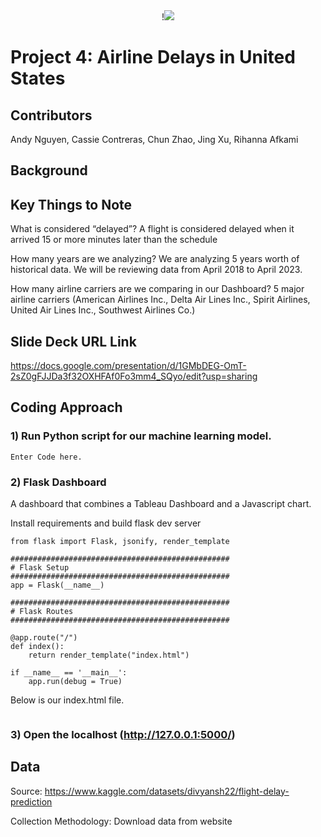 <div align="center">!<img src=https://github.com/RunningWomann/Project_4/assets/126130038/8eab9c6b-fa75-4252-b435-3882f18d7f08 ></div>


# Project 4: Airline Delays in United States

## Contributors 
Andy Nguyen, Cassie Contreras, Chun Zhao, Jing Xu, Rihanna Afkami

## Background




## Key Things to Note
What is considered “delayed”?
A flight is considered delayed when it arrived 15 or more minutes later than the schedule

How many years are we analyzing?
We are analyzing 5 years worth of historical data. We will be reviewing data from April 2018 to April 2023.

How many airline carriers are we comparing in our Dashboard?
5 major airline carriers
(American Airlines Inc., Delta Air Lines Inc., Spirit Airlines, United Air Lines Inc., Southwest Airlines Co.)



## Slide Deck URL Link
https://docs.google.com/presentation/d/1GMbDEG-OmT-2sZ0gFJJDa3f32OXHFAf0Fo3mm4_SQyo/edit?usp=sharing




## Coding Approach
### 1) Run Python script for our machine learning model.

```
Enter Code here.
```



### 2) Flask Dashboard
A dashboard that combines a Tableau Dashboard and a Javascript chart.

Install requirements and build flask dev server
```
from flask import Flask, jsonify, render_template

#################################################
# Flask Setup
#################################################
app = Flask(__name__)

#################################################
# Flask Routes
#################################################

@app.route("/")
def index():
    return render_template("index.html")

if __name__ == '__main__':
    app.run(debug = True)
```

Below is our index.html file.
```

```

### 3) Open the localhost (http://127.0.0.1:5000/)



## Data
Source: https://www.kaggle.com/datasets/divyansh22/flight-delay-prediction

Collection Methodology: Download data from website
